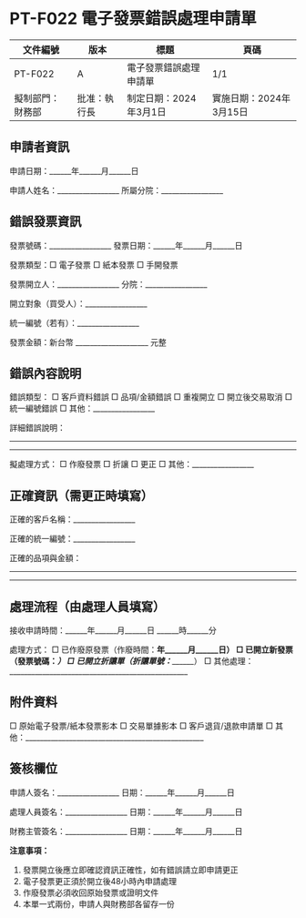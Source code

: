 # PT-F022 電子發票錯誤處理申請單

| 文件編號 | 版本 | 標題 | 頁碼 | 
|--------|------|-----|------|
| PT-F022 | A | 電子發票錯誤處理申請單 | 1/1 |
| 擬制部門：財務部 | 批准：執行長 | 制定日期：2024年3月1日 | 實施日期：2024年3月15日 |

## 申請者資訊

申請日期：______年______月______日 

申請人姓名：_________________ 所屬分院：_________________

## 錯誤發票資訊

發票號碼：_________________ 發票日期：______年______月______日

發票類型：□ 電子發票  □ 紙本發票  □ 手開發票

發票開立人：_________________ 分院：_________________

開立對象（買受人）：_________________

統一編號（若有）：_________________

發票金額：新台幣 ____________________ 元整

## 錯誤內容說明

錯誤類型：
□ 客戶資料錯誤  □ 品項/金額錯誤  □ 重複開立  □ 開立後交易取消
□ 統一編號錯誤  □ 其他：_________________

詳細錯誤說明：
___________________________________________________________________

___________________________________________________________________

擬處理方式：
□ 作廢發票  □ 折讓  □ 更正  □ 其他：_________________

## 正確資訊（需更正時填寫）

正確的客戶名稱：_________________

正確的統一編號：_________________

正確的品項與金額：
___________________________________________________________________

___________________________________________________________________

## 處理流程（由處理人員填寫）

接收申請時間：______年______月______日 ______時______分

處理方式：
□ 已作廢原發票（作廢時間：______年______月______日）
□ 已開立新發票（發票號碼：_________________）
□ 已開立折讓單（折讓單號：_________________）
□ 其他處理：_________________________________________________

## 附件資料

□ 原始電子發票/紙本發票影本
□ 交易單據影本
□ 客戶退貨/退款申請單
□ 其他：_________________________________________________

## 簽核欄位

申請人簽名：_________________ 日期：______年______月______日

處理人員簽名：_________________ 日期：______年______月______日

財務主管簽名：_________________ 日期：______年______月______日

**注意事項：**
1. 發票開立後應立即確認資訊正確性，如有錯誤請立即申請更正
2. 電子發票更正須於開立後48小時內申請處理
3. 作廢發票必須收回原始發票或證明文件
4. 本單一式兩份，申請人與財務部各留存一份 